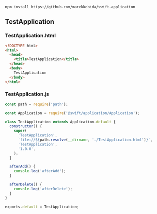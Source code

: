 `npm install https://github.com/marekkobida/swift-application`

## TestApplication

### TestApplication.html

```html
<!DOCTYPE html>
<html>
  <head>
    <title>TestApplication</title>
  </head>
  <body>
    TestApplication
  </body>
</html>
```

### TestApplication.js

```js
const path = require('path');

const Application = require('@swift/application/Application');

class TestApplication extends Application.default {
  constructor() {
    super(
      'TestApplication',
      `file://${path.resolve(__dirname, './TestApplication.html')}`,
      'TestApplication',
      '1.0.0',
    );
  }

  afterAdd() {
    console.log('afterAdd');
  }

  afterDelete() {
    console.log('afterDelete');
  }
}

exports.default = TestApplication;
```
